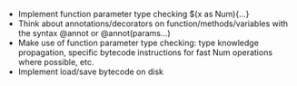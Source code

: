 * Implement function parameter type checking $(x as Num){...}
* Think about annotations/decorators on function/methods/variables with the syntax @annot or @annot(params...)
* Make use of function parameter type checking: type knowledge propagation, specific bytecode instructions for fast Num operations where possible, etc.
* Implement load/save bytecode on disk